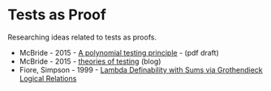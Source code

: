 # Tests as Proof
Researching ideas related to tests as proofs.

* McBride - 2015 - [A polynomial testing principle](https://personal.cis.strath.ac.uk/conor.mcbride/PolyTest.pdf) - (pdf draft)
* McBride - 2015 - [theories of testing](https://pigworker.wordpress.com/2015/01/02/theories-of-testing/) (blog)
* Fiore, Simpson - 1999 - [Lambda Definability with Sums via Grothendieck Logical Relations](http://citeseerx.ist.psu.edu/viewdoc/summary?doi=10.1.1.38.9465)
